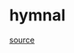 # hymnal

[source]


[source]: https://drive.google.com/drive/folders/1fP9OmQa9amz-nwaaaITggCEWs3ewz1_8?usp=sharing